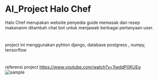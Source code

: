 # AI_Project Halo Chef

Halo Chef merupakan website penyedia guide memasak dan resep makananm ditambah chat bot untuk menjawab berbagai pertanyaan user.
#
project ini menggunakan pyhton django, database postgress , numpy, tensorflow
#
referensi project https://www.youtube.com/watch?v=1lwddP0KUEg
![sample](https://user-images.githubusercontent.com/39726092/145192819-66b73b1f-00a6-4fa7-aa42-6e3eadc7091f.png)
